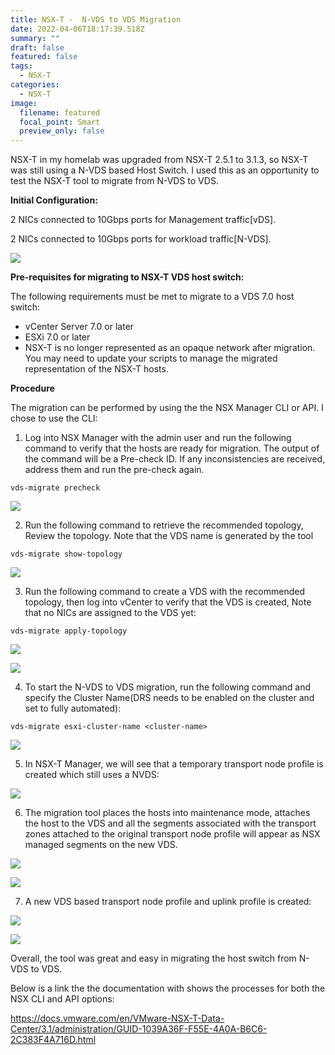 ```yaml
---
title: NSX-T -  N-VDS to VDS Migration
date: 2022-04-06T18:17:39.518Z
summary: ""
draft: false
featured: false
tags:
  - NSX-T
categories:
  - NSX-T
image:
  filename: featured
  focal_point: Smart
  preview_only: false
---
```

NSX-T in my homelab was upgraded from NSX-T 2.5.1 to 3.1.3, so NSX-T was still using a N-VDS based Host Switch. I used this as an opportunity to test the NSX-T tool to migrate from  N-VDS to VDS.

**Initial Configuration:**

2 NICs connected to 10Gbps ports for Management traffic\[vDS].


2 NICs connected to 10Gbps ports for workload traffic\[N-VDS].

![](initial-config.png)

**Pre-requisites for migrating to NSX-T VDS host switch:**

The following requirements must be met to migrate to a VDS 7.0 host switch:

* vCenter Server 7.0 or later
* ESXi 7.0 or later
* NSX-T is no longer represented as an opaque network after migration. You may need to update your scripts to manage the migrated representation of the NSX-T hosts.

**Procedure**

The migration can be performed by using the the NSX Manager CLI or API. I chose to use the CLI:

1. Log into NSX Manager with the admin user and run the following command to verify that the hosts are ready for migration. The output of the command will be a Pre-check ID. If any inconsistencies are received, address them and run the pre-check again.

```shell
vds-migrate precheck
```

![](precheck.png)

2. Run the following command to retrieve the recommended topology, Review the topology. Note that the VDS name is generated by the tool

```
vds-migrate show-topology
```

![](topology.png)

3. Run the following command to create a VDS with the recommended topology, then log into vCenter to verify that the VDS is created, Note that no NICs are assigned to the VDS yet:

```
vds-migrate apply-topology
```

![](apply.png)

![](apply2.png)

4. To start the N-VDS to VDS migration, run the following command and specify the Cluster Name(DRS needs to be enabled on the cluster and set to fully automated):

```
vds-migrate esxi-cluster-name <cluster-name>
```

![](migrate.png)

5. In NSX-T Manager, we will see that a temporary transport node profile is created which still uses a NVDS:

![](tnp.png)

6. The migration tool places the hosts into maintenance mode, attaches the host to the VDS and all the segments associated with the transport zones attached to the original transport node profile will appear as NSX managed segments on the new VDS.

![](maintence.png)

![](attachedvds.png)

7. A new VDS based transport node profile and uplink profile is created:

![](newtnp.png)

![](newup.png)



Overall, the tool was great and easy in migrating the host switch from N-VDS to VDS. 

Below is a link the the documentation with shows the processes for both the NSX CLI and API options:

<https://docs.vmware.com/en/VMware-NSX-T-Data-Center/3.1/administration/GUID-1039A36F-F55E-4A0A-B6C6-2C383F4A716D.html>